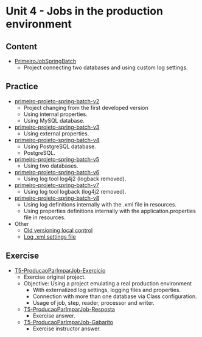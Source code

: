 # Unit 4 - Jobs in the production environment

## Content
- [PrimeiroJobSpringBatch](content/PrimeiroJobSpringBatch)
    - Project connecting two databases and using custom log settings.

## Practice
- [primeiro-projeto-spring-batch-v2](practice/primeiro-projeto-spring-batch-v2)
    - Project changing from the first developed version
    - Using internal properties.
    - Using MySQL database.
- [primeiro-projeto-spring-batch-v3](practice/primeiro-projeto-spring-batch-v3)
    - Using external properties.
- [primeiro-projeto-spring-batch-v4](practice/primeiro-projeto-spring-batch-v4)
    - Using PostgreSQL database.
    - PostgreSQL.
- [primeiro-projeto-spring-batch-v5](practice/primeiro-projeto-spring-batch-v5)
    - Using two databases.
- [primeiro-projeto-spring-batch-v6](practice/primeiro-projeto-spring-batch-v6)
    - Using log tool log4j2 (logback removed).
- [primeiro-projeto-spring-batch-v7](practice/primeiro-projeto-spring-batch-v7)
    - Using log tool logback (log4j2 removed).
- [primeiro-projeto-spring-batch-v8](practice/primeiro-projeto-spring-batch-v8)
    - Using log definitions internally with the .xml file in resources.
    - Using properties definitions internally with the application.properties file in resources.
- Other
    - [Old versioning local control](practice/Versões.txt)
    - [Log .xml settings file](practice/log4j.xml)

## Exercise
- [T5-ProducaoParImparJob-Exercicio](exercise/T5-ProducaoParImparJob-Exercicio)
    - Exercise original project.
    - Objective: Using a project emulating a real production environment
        - With externalized log settings, logging files and properties.
        - Connection with more than one database via Class configuration.
        - Usage of job, step, reader, processor and writer.
    - [T5-ProducaoParImparJob-Resposta](exercise/T5-ProducaoParImparJob-Resposta)
        - Exercise answer.
    - [T5-ProducaoParImparJob-Gabarito](exercise/T5-ProducaoParImparJob-Gabarito)
        - Exercise instructor answer.
